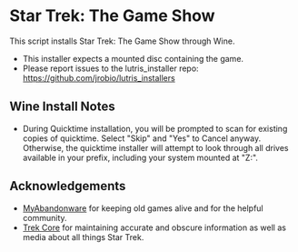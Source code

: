# Star Trek: The Game Show

This script installs Star Trek: The Game Show through Wine.

- This installer expects a mounted disc containing the game.
- Please report issues to the lutris_installer repo: 
https://github.com/jrobio/lutris_installers

## Wine Install Notes

- During Quicktime installation, you will be prompted to scan for existing 
copies of quicktime. Select "Skip" and "Yes" to Cancel anyway. Otherwise, the 
quicktime installer will attempt to look through all drives available in your 
prefix, including your system mounted at "Z:".

## Acknowledgements

- [MyAbandonware](https://www.myabandonware.com/search/q/star+trek+the+game+show) 
for keeping old games alive and for the helpful community.
- [Trek Core](https://gaming.trekcore.com/gameshow/) for maintaining accurate 
and obscure information as well as media about all things Star Trek.